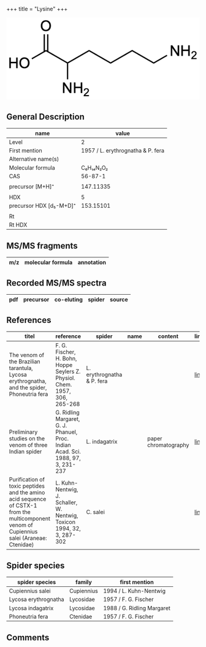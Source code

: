 +++
title = "Lysine"
+++

![](/img/Lysine.png)

## General Description

| name                    | value                             |
|-------------------------|-----------------------------------|
| Level                   | 2                                 |
| First mention           | 1957 / L. erythrognatha & P. fera |
| Alternative name(s)     |                                   |
| Molecular formula       | C₆H₁₄N₂O₂                         |
| CAS                     | 56-87-1                           |
|                         |                                   |
| precursor [M+H]⁺        | 147.11335                         |
|                         |                                   |
| HDX                     | 5                                 |
| precursor HDX [d₅-M+D]⁺ | 153.15101                         |
|                         |                                   |
| Rt                      |                                   |
| Rt HDX                  |                                   |



## MS/MS fragments

| m/z       | molecular formula | annotation        |
|-----------|-------------------|-------------------|


## Recorded MS/MS spectra

| pdf | precursor | co-eluting | spider    | source                       |
|-----|-----------|------------|-----------|------------------------------|



## References

| titel                                                                                                                                      | reference                                                                        | spider                     | name | content              | link                                                             |
|--------------------------------------------------------------------------------------------------------------------------------------------|----------------------------------------------------------------------------------|----------------------------|------|----------------------|------------------------------------------------------------------|
| The venom of the Brazilian tarantula, Lycosa erythrognatha, and the spider, Phoneutria fera                                                | F. G. Fischer, H. Bohn, Hoppe Seylers Z. Physiol. Chem. 1957, 306, 265-268       | L. erythrognatha & P. fera |      |                      | [link](https://onlinelibrary.wiley.com/doi/abs/10.1002/jlac.19576030124) |
| Preliminary studies on the venom of three Indian spider                                                                                    | G. Ridling Margaret, G. J. Phanuel, Proc. Indian Acad. Sci. 1988, 97, 3, 231-237 | L. indagatrix              |      | paper chromatography | [link](https://www.ias.ac.in/article/fulltext/anml/097/03/0231-0237)     |
| Purification of toxic peptides and the amino acid sequence of CSTX-1 from the multicomponent venom of Cupiennius salei (Araneae: Ctenidae) | L. Kuhn-Nentwig, J. Schaller, W. Nentwig, Toxicon 1994, 32, 3, 287-302           | C. salei                   |      |                      | [link](https://doi.org/10.1016/0041-0101(94)90082-5)                     |

## Spider species

| spider species       | family     | first mention              |
|----------------------|------------|----------------------------|
| Cupiennius salei     | Cupiennius | 1994 / L. Kuhn-Nentwig     |
| Lycosa erythrognatha | Lycosidae  | 1957 / F. G. Fischer       |
| Lycosa indagatrix    | Lycosidae  | 1988 / G. Ridling Margaret |
| Phoneutria fera      | Ctenidae   | 1957 / F. G. Fischer       |

## Comments